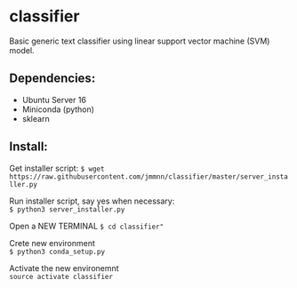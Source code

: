# classifier
Basic generic text classifier using linear support vector machine (SVM) model.

Dependencies:
------------

- Ubuntu Server 16
- Miniconda (python)
- sklearn


Install:
------------

Get installer script:
`$ wget https://raw.githubusercontent.com/jmmnn/classifier/master/server_installer.py`  

Run installer script, say yes when necessary:  
`$ python3 server_installer.py`  

Open a NEW TERMINAL
`$ cd classifier"`  

Crete new environment  
`$ python3 conda_setup.py`

Activate the new environemnt  
`source activate classifier`

